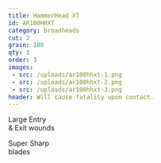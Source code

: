 ```yaml
---
title: HammerHead XT
id: AR100HHXT
category: broadheads
cut: 2
grain: 100
qty: 3
order: 3
images:
 - src: /uploads/ar100hhxt-1.png
 - src: /uploads/ar100hhxt-2.png
 - src: /uploads/ar100hhxt-3.png
header: Will cause fatality upon contact.
---
```


Large <span class="highlight">Entry<br />
& Exit</span> wounds

<span class="highlight">Super Sharp</span><br />
blades

